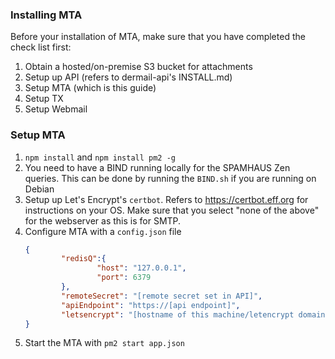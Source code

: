 ### Installing MTA

Before your installation of MTA, make sure that you have completed the check list first:

1. Obtain a hosted/on-premise S3 bucket for attachments
2. Setup up API (refers to dermail-api's INSTALL.md)
3. Setup MTA (which is this guide)
4. Setup TX
5. Setup Webmail

### Setup MTA

1. `npm install` and `npm install pm2 -g`
2. You need to have a BIND running locally for the SPAMHAUS Zen queries. This can be done by running the `BIND.sh` if you are running on Debian
3. Setup up Let's Encrypt's `certbot`. Refers to https://certbot.eff.org for instructions on your OS. Make sure that you select "none of the above" for the webserver as this is for SMTP.
4. Configure MTA with a `config.json` file
    ```json
    {
            "redisQ":{
                    "host": "127.0.0.1",
                    "port": 6379
            },
            "remoteSecret": "[remote secret set in API]",
            "apiEndpoint": "https://[api endpoint]",
            "letsencrypt": "[hostname of this machine/letencrypt domain]"
    }
    ```
5. Start the MTA with `pm2 start app.json`
